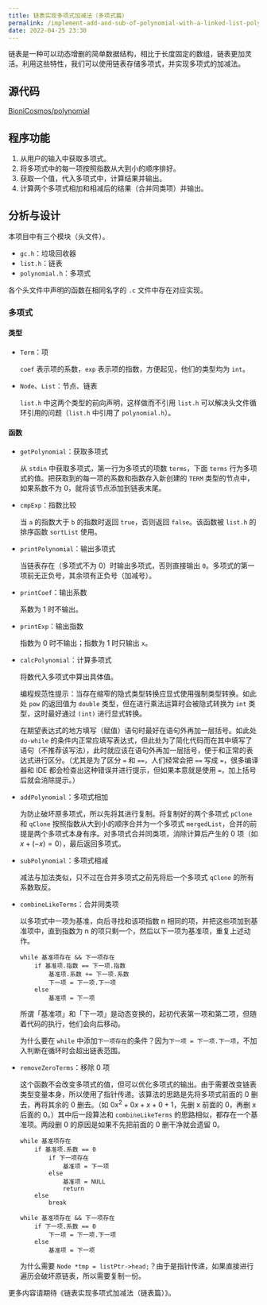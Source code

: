 ```yaml
---
title: 链表实现多项式加减法（多项式篇）
permalink: /implement-add-and-sub-of-polynomial-with-a-linked-list-polynomial/
date: 2022-04-25 23:30
---
```

链表是一种可以动态增删的简单数据结构，相比于长度固定的数组，链表更加灵活。利用这些特性，我们可以使用链表存储多项式，并实现多项式的加减法。

<!--more-->

## 源代码

[BioniCosmos/polynomial](https://github.com/BioniCosmos/polynomial)

## 程序功能

1. 从用户的输入中获取多项式。
2. 将多项式中的每一项按照指数从大到小的顺序排好。
3. 获取一个值，代入多项式中，计算结果并输出。
4. 计算两个多项式相加和相减后的结果（合并同类项）并输出。

## 分析与设计

本项目中有三个模块（头文件）。

- `gc.h`：垃圾回收器
- `list.h`：链表
- `polynomial.h`：多项式

各个头文件中声明的函数在相同名字的 `.c` 文件中存在对应实现。

### 多项式

#### 类型

- `Term`：项

  `coef` 表示项的系数，`exp` 表示项的指数，方便起见，他们的类型均为 `int`。

- `Node`、`List`：节点、链表

  `list.h` 中这两个类型的前向声明，这样做而不引用 `list.h` 可以解决头文件循环引用的问题（`list.h` 中引用了 `polynomial.h`）。

#### 函数

- `getPolynomial`：获取多项式

  从 `stdin` 中获取多项式，第一行为多项式的项数 `terms`，下面 `terms` 行为多项式的值。把获取到的每一项的系数和指数存入新创建的 `TERM` 类型的节点中，如果系数不为 0，就将该节点添加到链表末尾。

- `cmpExp`：指数比较

  当 `a` 的指数大于 `b` 的指数时返回 `true`，否则返回 `false`。该函数被 `list.h` 的排序函数 `sortList` 使用。

- `printPolynomial`：输出多项式

  当链表存在（多项式不为 0）时输出多项式，否则直接输出 `0`。多项式的第一项前无正负号，其余项有正负号（加减号）。

- `printCoef`：输出系数

  系数为 1 时不输出。

- `printExp`：输出指数

  指数为 0 时不输出；指数为 1 时只输出 `x`。

- `calcPolynomial`：计算多项式

  将数代入多项式中算出具体值。

  编程规范性提示：当存在缩窄的隐式类型转换应显式使用强制类型转换。如此处 `pow` 的返回值为 `double` 类型，但在进行乘法运算时会被隐式转换为 `int` 类型，这时最好通过 `(int)` 进行显式转换。

  在期望表达式的地方填写（赋值）语句时最好在语句外再加一层括号。如此处 `do-while` 的条件内正常应填写表达式，但此处为了简化代码而在其中填写了语句（不推荐该写法），此时就应该在语句外再加一层括号，便于和正常的表达式进行区分。（尤其是为了区分 `=` 和 `==`，人们经常会把 `==` 写成 `=`，很多编译器和 IDE 都会检查出这种错误并进行提示，但如果本意就是使用 `=`，加上括号后就会消除提示。）

- `addPolynomial`：多项式相加

  为防止破坏原多项式，所以先将其进行复制。将复制好的两个多项式 `pClone` 和 `qClone` 按照指数从大到小的顺序合并为一个多项式 `mergedList`，合并的前提是两个多项式本身有序。对多项式合并同类项，消除计算后产生的 0 项（如 $x+\left(-x\right)=0$），最后返回多项式。

- `subPolynomial`：多项式相减

  减法与加法类似，只不过在合并多项式之前先将后一个多项式 `qClone` 的所有系数取反。

- `combineLikeTerms`：合并同类项

  以多项式中一项为基准，向后寻找和该项指数 n 相同的项，并把这些项加到基准项中，直到指数为 n 的项只剩一个，然后以下一项为基准项，重复上述动作。

  ```
  while 基准项存在 && 下一项存在
      if 基准项.指数 == 下一项.指数
          基准项.系数 += 下一项.系数
          下一项 = 下一项.下一项
      else
          基准项 = 下一项
  ```

  所谓「基准项」和「下一项」是动态变换的，起初代表第一项和第二项，但随着代码的执行，他们会向后移动。

  为什么要在 `while` 中添加`下一项存在`的条件？因为`下一项 = 下一项.下一项`，不加入判断在循环时会超出链表范围。

- `removeZeroTerms`：移除 0 项

  这个函数不会改变多项式的值，但可以优化多项式的输出。由于需要改变链表类型变量本身，所以使用了指针传递。该算法的思路是先将多项式前面的 0 删去，再将其余的 0 删去。（如 $0x^2+0x+x+0+1$，先删 x 前面的 0，再删 x 后面的 0。）其中后一段算法和 `combineLikeTerms` 的思路相似，都存在一个基准项。两段删 0 的原因是如果不先把前面的 0 删干净就会遗留 0。

  ```
  while 基准项存在
      if 基准项.系数 == 0
          if 下一项存在
              基准项 = 下一项
          else
              基准项 = NULL
              return
      else
          break

  while 基准项存在 && 下一项存在
      if 下一项.系数 == 0
          下一项 = 下一项.下一项
      else
          基准项 = 下一项
  ```

  为什么需要 `Node *tmp = listPtr->head;`？由于是指针传递，如果直接进行遍历会破坏原链表，所以需要复制一份。

更多内容请期待《链表实现多项式加减法（链表篇）》。
